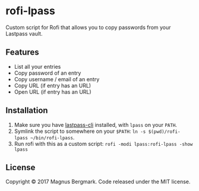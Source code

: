 # rofi-lpass

Custom script for Rofi that allows you to copy passwords from your Lastpass vault.

## Features

* List all your entries
* Copy password of an entry
* Copy username / email of an entry
* Copy URL (if entry has an URL)
* Open URL (if entry has an URL)

## Installation

1. Make sure you have [lastpass-cli](https://github.com/lastpass/lastpass-cli) installed, with `lpass` on your `PATH`.
2. Symlink the script to somewhere on your `$PATH`: `ln -s $(pwd)/rofi-lpass ~/bin/rofi-lpass`.
3. Run rofi with this as a custom script: `rofi -modi lpass:rofi-lpass -show lpass`

## License

Copyright © 2017 Magnus Bergmark. Code released under the MIT license.
